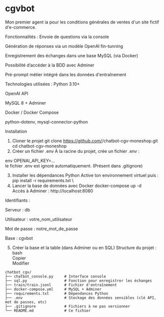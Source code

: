 # cgvbot
Mon premier agent ia pour les conditions générales de ventes d'un site fictif d'e-commerce.

Fonctionnalités :
Envoie de questions via la console
 
Génération de réponses via un modèle OpenAI fin-tunning
 
Enregistrement des échanges dans une base MySQL (via Docker)
 
Possibilité d’accéder à la BDD avec Adminer
 
Pré-prompt métier intégré dans les données d'entraînement
 
Technologies utilisées :
Python 3.10+
 
OpenAI API
 
MySQL 8 + Adminer
 
Docker / Docker Compose
 
python-dotenv, mysql-connector-python
 
Installation
1. Cloner le projet
git clone https://github.com/<ton-pseudo>/chatbot-cgv-moneshop.git
cd chatbot-cgv-moneshop
2. Créer un fichier .env
À la racine du projet, crée un fichier .env :
 
env
OPENAI_API_KEY=... \
le fichier .env est ignoré automatiquement. (Présent dans .gitignore)
 
3. Installer les dépendances Python
Active ton environnement virtuel puis :
pip install -r requirements.txt \
4. Lancer la base de données avec Docker
docker-compose up -d \
Accès à Adminer : http://localhost:8080
 
Identifiants :
 
Serveur : db
 
Utilisateur : votre_nom_utilisateur
 
Mot de passe : notre_mot_de_passe
 
Base : cgvbot
 
5. Créer la base et la table (dans Adminer ou en SQL)
Structure du projet : \
bash \
Copier \
Modifier 
```
chatbot_cgv/
├── chatbot_console.py     # Interface console
├── sql.py                 # Fonction pour enregistrer les échanges
├── train/train.jsonl      # Fichier d'entraînement
├── docker-compose.yml     # MySQL + Adminer
├── requirements.txt       # Dépendances Python
├── .env                   # Stockage des données sensibles (clé API, mot de passes, etc)
├── .gitignore             # Fichiers à ne pas versionner
└── README.md              # Ce fichier
```

